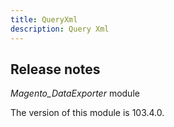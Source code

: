 ```yaml
---
title: QueryXml
description: Query Xml
---
```


## Release notes

*Magento_DataExporter* module

<InlineAlert slots="text" />
The version of this module is 103.4.0.
